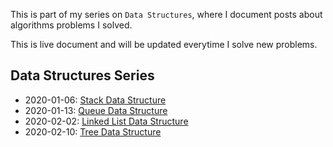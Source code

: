 This is part of my series on `Data Structures`, where I document posts about algorithms problems I solved.

This is live document and will be updated everytime I solve new problems.

## Data Structures Series

- 2020-01-06: [Stack Data Structure](/series/data-structures/stack-data-structure)
- 2020-01-13: [Queue Data Structure](/series/data-structures/queue-data-structure)
- 2020-02-02: [Linked List Data Structure](/series/data-structures/linked-list-data-structure)
- 2020-02-10: [Tree Data Structure](/series/data-structures/tree-data-structure)
